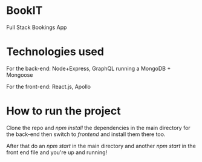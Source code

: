 # BookIT
Full Stack Bookings App

# Technologies used

For the back-end:
Node+Express, GraphQL running a MongoDB + Mongoose

For the front-end: 
React.js, Apollo

# How to run the project

Clone the repo and *npm install* the dependencies in the main directory for the back-end then switch to *frontend* and install them there too.

After that do an *npm start* in the main directory and another *npm start* in the front end file and you're up and running!
